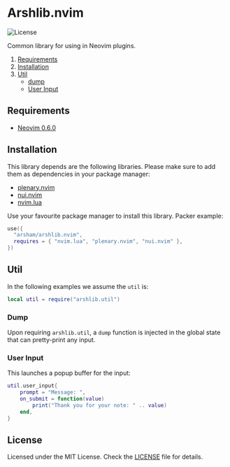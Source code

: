 # Arshlib.nvim

![License](https://img.shields.io/github/license/arsham/arshlib.nvim)

Common library for using in Neovim plugins.

1. [Requirements](#requirements)
2. [Installation](#installation)
3. [Util](#util)
   - [dump](#dump)
   - [User Input](#user-input)

## Requirements

- [Neovim 0.6.0](https://github.com/neovim/neovim/releases/tag/v0.6.0)

## Installation

This library depends are the following libraries. Please make sure to add them
as dependencies in your package manager:

- [plenary.nvim](https://github.com/nvim-lua/plenary.nvim)
- [nui.nvim](https://github.com/MunifTanjim/nui.nvim)
- [nvim.lua](https://github.com/norcalli/nvim.lua)

Use your favourite package manager to install this library. Packer example:

```lua
use({
  "arsham/arshlib.nvim",
  requires = { "nvim.lua", "plenary.nvim", "nui.nvim" },
})
```

## Util

In the following examples we assume the `util` is:

```lua
local util = require("arshlib.util")
```

### Dump

Upon requiring `arshlib.util`, a `dump` function is injected in the global
state that can pretty-print any input.

### User Input

This launches a popup buffer for the input:

```lua
util.user_input{
    prompt = "Message: ",
    on_submit = function(value)
        print("Thank you for your note: " .. value)
    end,
}
```

## License

Licensed under the MIT License. Check the [LICENSE](./LICENSE) file for details.

<!--
vim: foldlevel=3
-->
